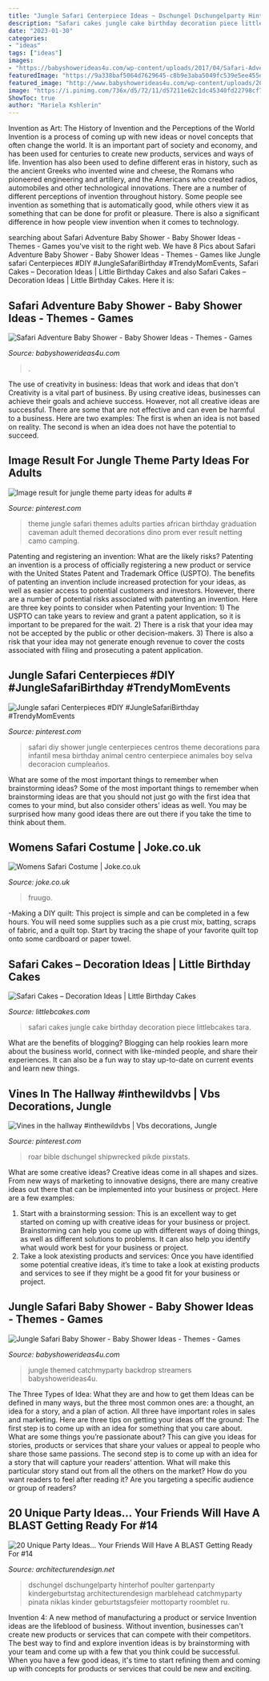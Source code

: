 ```yaml
---
title: "Jungle Safari Centerpiece Ideas ~ Dschungel Dschungelparty Hinterhof Poulter Gartenparty Kindergeburtstag Architecturendesign Marblehead Catchmyparty Pinata Niklas Kinder Geburtstagsfeier Mottoparty Roomblet Ru"
description: "Safari cakes jungle cake birthday decoration piece littlebcakes tara"
date: "2023-01-30"
categories:
- "ideas"
tags: ["ideas"]
images:
- "https://babyshowerideas4u.com/wp-content/uploads/2017/04/Safari-Adventure-Baby-Shower-VIP-Lounge.jpg"
featuredImage: "https://9a338baf5064d7629645-c8b9e3aba5049fc539e5ee455e25c1c3.ssl.cf3.rackcdn.com/00018896a02-XtmxINfA.png"
featured_image: "http://www.babyshowerideas4u.com/wp-content/uploads/2014/04/Jungle-Safari-Baby-Shower-table-dessert-table.jpg"
image: "https://i.pinimg.com/736x/d5/72/11/d57211e62c1dc45340fd22798cf791fb.jpg"
ShowToc: true
author: "Mariela Kshlerin"
---
```



Invention as Art: The History of Invention and the Perceptions of the World
Invention is a process of coming up with new ideas or novel concepts that often change the world. It is an important part of society and economy, and has been used for centuries to create new products, services and ways of life. Invention has also been used to define different eras in history, such as the ancient Greeks who invented wine and cheese, the Romans who pioneered engineering and artillery, and the Americans who created radios, automobiles and other technological innovations.
There are a number of different perceptions of invention throughout history. Some people see invention as something that is automatically good, while others view it as something that can be done for profit or pleasure. There is also a significant difference in how people view invention when it comes to technology.

	

		
searching about Safari Adventure Baby Shower - Baby Shower Ideas - Themes - Games you've visit to the right web. We have 8 Pics about Safari Adventure Baby Shower - Baby Shower Ideas - Themes - Games like Jungle safari Centerpieces #DIY #JungleSafariBirthday #TrendyMomEvents, Safari Cakes – Decoration Ideas | Little Birthday Cakes and also Safari Cakes – Decoration Ideas | Little Birthday Cakes. Here it is:
		
    
## Safari Adventure Baby Shower - Baby Shower Ideas - Themes - Games

<img loading=lazy src="https://babyshowerideas4u.com/wp-content/uploads/2017/04/Safari-Adventure-Baby-Shower-VIP-Lounge.jpg" onerror="this.onerror=null;this.src='https://tse1.mm.bing.net/th?id=OIP.xGJ11jM0_M0xfmFu3ryXdgHaJQ&amp;pid=15.1';" alt="Safari Adventure Baby Shower - Baby Shower Ideas - Themes - Games">

_Source: babyshowerideas4u.com_

>. 

	

The use of creativity in business: Ideas that work and ideas that don't
Creativity is a vital part of business. By using creative ideas, businesses can achieve their goals and achieve success. However, not all creative ideas are successful. There are some that are not effective and can even be harmful to a business. Here are two examples: The first is when an idea is not based on reality. The second is when an idea does not have the potential to succeed.

    
## Image Result For Jungle Theme Party Ideas For Adults #

<img loading=lazy src="https://i.pinimg.com/736x/d5/72/11/d57211e62c1dc45340fd22798cf791fb.jpg" onerror="this.onerror=null;this.src='https://tse2.mm.bing.net/th?id=OIP.lUCYjGe63sFarnx6NqdqHwHaJ4&amp;pid=15.1';" alt="Image result for jungle theme party ideas for adults #">

_Source: pinterest.com_

>theme jungle safari themes adults parties african birthday graduation caveman adult themed decorations dino prom ever result netting camo camping. 

	

Patenting and registering an invention: What are the likely risks?
Patenting an invention is a process of officially registering a new product or service with the United States Patent and Trademark Office (USPTO). The benefits of patenting an invention include increased protection for your ideas, as well as easier access to potential customers and investors. However, there are a number of potential risks associated with patenting an invention. Here are three key points to consider when Patenting your Invention: 1) The USPTO can take years to review and grant a patent application, so it is important to be prepared for the wait. 2) There is a risk that your idea may not be accepted by the public or other decision-makers. 3) There is also a risk that your idea may not generate enough revenue to cover the costs associated with filing and prosecuting a patent application.

    
## Jungle Safari Centerpieces #DIY #JungleSafariBirthday #TrendyMomEvents

<img loading=lazy src="https://i.pinimg.com/736x/57/83/84/57838484ad694f4a620729f198636907--safari-centerpiece-diy-safari-decorations.jpg" onerror="this.onerror=null;this.src='https://tse2.mm.bing.net/th?id=OIP.WYr7H2KzFWEkyczJC5WmwwHaJ3&amp;pid=15.1';" alt="Jungle safari Centerpieces #DIY #JungleSafariBirthday #TrendyMomEvents">

_Source: pinterest.com_

>safari diy shower jungle centerpieces centros theme decorations para infantil mesa birthday animal centro centerpiece animales boy selva decoracion cumpleaños. 

	

What are some of the most important things to remember when brainstorming ideas?
Some of the most important things to remember when brainstorming ideas are that you should not just go with the first idea that comes to your mind, but also consider others’ ideas as well. You may be surprised how many good ideas there are out there if you take the time to think about them.

    
## Womens Safari Costume | Joke.co.uk

<img loading=lazy src="https://9a338baf5064d7629645-c8b9e3aba5049fc539e5ee455e25c1c3.ssl.cf3.rackcdn.com/00018896a02-XtmxINfA.png" onerror="this.onerror=null;this.src='https://tse1.mm.bing.net/th?id=OIP._fCNZNLBReKiNmSAbUDRFgHaLv&amp;pid=15.1';" alt="Womens Safari Costume | Joke.co.uk">

_Source: joke.co.uk_

>fruugo. 

	

-Making a DIY quilt: This project is simple and can be completed in a few hours. You will need some supplies such as a pie crust mix, batting, scraps of fabric, and a quilt top. Start by tracing the shape of your favorite quilt top onto some cardboard or paper towel.

    
## Safari Cakes – Decoration Ideas | Little Birthday Cakes

<img loading=lazy src="http://www.littlebcakes.com/wp-content/uploads/2014/01/Safari-Cakes-Pictures-768x1024.jpg" onerror="this.onerror=null;this.src='https://tse1.mm.bing.net/th?id=OIP.G_xoIImjsZUYhIy1yOBCCgHaJ4&amp;pid=15.1';" alt="Safari Cakes – Decoration Ideas | Little Birthday Cakes">

_Source: littlebcakes.com_

>safari cakes jungle cake birthday decoration piece littlebcakes tara. 

	

What are the benefits of blogging?
Blogging can help rookies learn more about the business world, connect with like-minded people, and share their experiences. It can also be a fun way to stay up-to-date on current events and learn new things.

    
## Vines In The Hallway #inthewildvbs | Vbs Decorations, Jungle

<img loading=lazy src="https://i.pinimg.com/736x/88/88/65/888865d3aacf540092e9a4aa887c1887.jpg" onerror="this.onerror=null;this.src='https://tse1.mm.bing.net/th?id=OIP.uEBsDdeYIlLVgyZ2rQRpQAHaJ4&amp;pid=15.1';" alt="Vines in the hallway #inthewildvbs | Vbs decorations, Jungle">

_Source: pinterest.com_

>roar bible dschungel shipwrecked pikde pixstats. 

	

What are some creative ideas?
Creative ideas come in all shapes and sizes. From new ways of marketing to innovative designs, there are many creative ideas out there that can be implemented into your business or project. Here are a few examples: 
1. Start with a brainstorming session: This is an excellent way to get started on coming up with creative ideas for your business or project. Brainstorming can help you come up with different ways of doing things, as well as different solutions to problems. It can also help you identify what would work best for your business or project. 
2. Take a look atexisting products and services: Once you have identified some potential creative ideas, it’s time to take a look at existing products and services to see if they might be a good fit for your business or project.

    
## Jungle Safari Baby Shower - Baby Shower Ideas - Themes - Games

<img loading=lazy src="http://www.babyshowerideas4u.com/wp-content/uploads/2014/04/Jungle-Safari-Baby-Shower-table-dessert-table.jpg" onerror="this.onerror=null;this.src='https://tse1.mm.bing.net/th?id=OIP.QxH-VYiW9fA2AIgxRXMHhAHaFh&amp;pid=15.1';" alt="Jungle Safari Baby Shower - Baby Shower Ideas - Themes - Games">

_Source: babyshowerideas4u.com_

>jungle themed catchmyparty backdrop streamers babyshowerideas4u. 

	

The Three Types of Idea: What they are and how to get them
Ideas can be defined in many ways, but the three most common ones are: a thought, an idea for a story, and a plan of action. All three have important roles in sales and marketing. Here are three tips on getting your ideas off the ground: 
The first step is to come up with an idea for something that you care about. What are some things you’re passionate about? This can give you ideas for stories, products or services that share your values or appeal to people who share those same passions. 
The second step is to come up with an idea for a story that will capture your readers’ attention. What will make this particular story stand out from all the others on the market? How do you want readers to feel after reading it? Are you targeting a specific audience or group of readers?

    
## 20 Unique Party Ideas… Your Friends Will Have A BLAST Getting Ready For #14

<img loading=lazy src="https://cdn.architecturendesign.net/wp-content/uploads/2016/05/AD-Unique-Party-Themes-04.jpg" onerror="this.onerror=null;this.src='https://tse3.mm.bing.net/th?id=OIP.mjJizlYaB36qZCkNaMApDwHaQ1&amp;pid=15.1';" alt="20 Unique Party Ideas… Your Friends Will Have A BLAST Getting Ready For #14">

_Source: architecturendesign.net_

>dschungel dschungelparty hinterhof poulter gartenparty kindergeburtstag architecturendesign marblehead catchmyparty pinata niklas kinder geburtstagsfeier mottoparty roomblet ru. 

	

Invention 4: A new method of manufacturing a product or service
Invention ideas are the lifeblood of business. Without invention, businesses can't create new products or services that can compete with their competitors. The best way to find and explore invention ideas is by brainstorming with your team and come up with a few that you think could be successful. When you have a few good ideas, it's time to start refining them and coming up with concepts for products or services that could be new and exciting.


